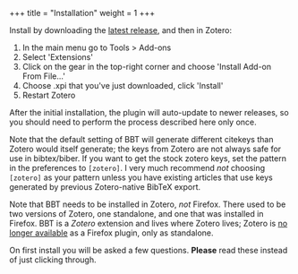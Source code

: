 +++
title = "Installation"
weight = 1
+++

Install by downloading the [latest release](https://github.com/retorquere/zotero-better-bibtex/releases/latest), and then in Zotero:

1. In the main menu go to Tools > Add-ons
2. Select 'Extensions'
3. Click on the gear in the top-right corner and choose 'Install Add-on From File...'
4. Choose .xpi that you've just downloaded, click 'Install'
5. Restart Zotero

After the initial installation, the plugin will auto-update to newer releases, so you should need to perform the process described here only once. 

Note that the default setting of BBT will generate different citekeys than Zotero would itself generate; the keys from Zotero are not always safe for use in bibtex/biber. If you want to get the stock zotero keys, set the pattern in the preferences to `[zotero]`. I very much recommend *not* choosing `[zotero]` as your pattern unless you have existing articles that use keys generated by previous Zotero-native BibTeX export.

Note that BBT needs to be installed in Zotero, *not* Firefox. There used to be two versions of Zotero, one standalone, and one that was installed in Firefox. BBT is a *Zotero* extension and lives where Zotero lives; Zotero is [no longer available](https://www.zotero.org/blog/zotero-5-and-firefox-faq/) as a Firefox plugin, only as standalone.

On first install you will be asked a few questions. **Please** read these instead of just clicking through.
